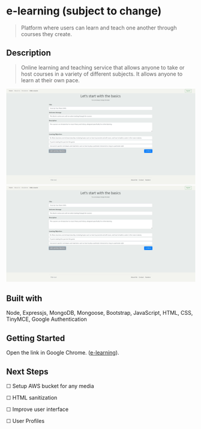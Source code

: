 # e-learning (subject to change) 
>  Platform where users can learn and teach one another through courses they create.

## Description
> Online learning and teaching service that allows anyone to take or host courses in a variety of different subjects. It allows anyone to learn at their own pace.

![](public/images/add-course.jpg)
![](public/images/sample-course.jpg)

## Built with
Node, Expressjs, MongoDB, Mongoose, Bootstrap, JavaScript, HTML, CSS, TinyMCE, Google Authentication

## Getting Started
Open the link in Google Chrome. ([e-learning](https://odenproject.herokuapp.com/courses)).

## Next Steps
☐ Setup AWS bucket for any media

☐ HTML sanitization

☐ Improve user interface

☐ User Profiles






